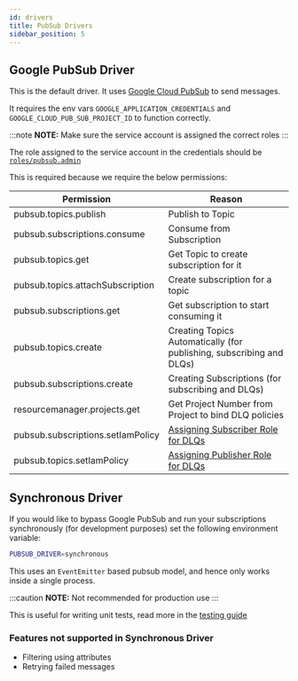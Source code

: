 ```yaml
---
id: drivers
title: PubSub Drivers
sidebar_position: 5
---
```


## Google PubSub Driver

This is the default driver. It uses [Google Cloud PubSub](https://cloud.google.com/pubsub) to send messages.

It requires the env vars `GOOGLE_APPLICATION_CREDENTIALS` and `GOOGLE_CLOUD_PUB_SUB_PROJECT_ID` to function correctly.

:::note
 **NOTE:** Make sure the service account is assigned the correct roles
:::

The role assigned to the service account in the credentials should be [`roles/pubsub.admin`](https://cloud.google.com/pubsub/docs/access-control)

This is required because we require the below permissions:

| Permission                            | Reason                                                                                                                      |
|-------------------------------------- |---------------------------------------------------------------------------------------------------------------------------- |
| pubsub.topics.publish                 | Publish to Topic                                                                                                            |
| pubsub.subscriptions.consume          | Consume from Subscription                                                                                                   |
| pubsub.topics.get                     | Get Topic to create subscription for it                                                                                     |
| pubsub.topics.attachSubscription      | Create subscription for a topic                                                                                     |
| pubsub.subscriptions.get              | Get subscription to start consuming it                                                                                     |
| pubsub.topics.create                  | Creating Topics Automatically (for publishing, subscribing and DLQs)                                                        |
| pubsub.subscriptions.create           | Creating Subscriptions (for subscribing and DLQs)                                                                           |
| resourcemanager.projects.get          | Get Project Number from Project to bind DLQ policies                                                                        |
| pubsub.subscriptions.setIamPolicy     | [Assigning Subscriber Role for DLQs](https://cloud.google.com/pubsub/docs/handling-failures#assigning_the_subscriber_role)  |
| pubsub.topics.setIamPolicy            | [Assigning Publisher Role for DLQs](https://cloud.google.com/pubsub/docs/handling-failures#assigning_the_publisher_role)    |

## Synchronous Driver

If you would like to bypass Google PubSub and run your subscriptions synchronously (for development purposes) set the following environment variable:

```sh
PUBSUB_DRIVER=synchronous
```

This uses an `EventEmitter` based pubsub model, and hence only works inside a single process.

:::caution
 **NOTE:** Not recommended for production use
:::

This is useful for writing unit tests, read more in the [testing guide](./Guides/Testing#unit-tests)

### Features not supported in Synchronous Driver

- Filtering using attributes
- Retrying failed messages
